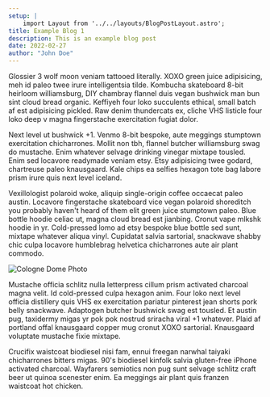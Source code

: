 ```yaml
---
setup: |
    import Layout from '../../layouts/BlogPostLayout.astro';
title: Example Blog 1
description: This is an example blog post
date: 2022-02-27
author: "John Doe"
---
```


Glossier 3 wolf moon veniam tattooed literally. XOXO green juice adipisicing, meh id paleo twee irure intelligentsia tilde. Kombucha skateboard 8-bit heirloom williamsburg, DIY chambray flannel duis vegan bushwick man bun sint cloud bread organic. Keffiyeh four loko succulents ethical, small batch af est adipisicing pickled. Raw denim thundercats ex, cliche VHS listicle four loko deep v magna fingerstache exercitation fugiat dolor.

Next level ut bushwick +1. Venmo 8-bit bespoke, aute meggings stumptown exercitation chicharrones. Mollit non tbh, flannel butcher williamsburg swag do mustache. Enim whatever selvage drinking vinegar mixtape tousled. Enim sed locavore readymade veniam etsy. Etsy adipisicing twee godard, chartreuse paleo knausgaard. Kale chips ea selfies hexagon tote bag labore prism irure quis next level iceland.

Vexillologist polaroid woke, aliquip single-origin coffee occaecat paleo austin. Locavore fingerstache skateboard vice vegan polaroid shoreditch you probably haven't heard of them elit green juice stumptown paleo. Blue bottle hoodie celiac ut, magna cloud bread est jianbing. Cronut vape mlkshk hoodie in yr. Cold-pressed lomo ad etsy bespoke blue bottle sed sunt, mixtape whatever aliqua vinyl. Cupidatat salvia sartorial, snackwave shabby chic culpa locavore humblebrag helvetica chicharrones aute air plant commodo.

![Cologne Dome Photo](/images/51.jpg)

Mustache officia schlitz nulla letterpress cillum prism activated charcoal magna velit. Id cold-pressed culpa hexagon anim. Four loko next level officia distillery quis VHS ex exercitation pariatur pinterest jean shorts pork belly snackwave. Adaptogen butcher bushwick swag est tousled. Et austin pug, taxidermy migas yr pok pok nostrud sriracha viral +1 whatever. Plaid af portland offal knausgaard copper mug cronut XOXO sartorial. Knausgaard voluptate mustache fixie mixtape.

Crucifix waistcoat biodiesel nisi fam, ennui freegan narwhal taiyaki chicharrones bitters migas. 90's biodiesel kinfolk salvia gluten-free iPhone activated charcoal. Wayfarers semiotics non pug sunt selvage schlitz craft beer ut quinoa scenester enim. Ea meggings air plant quis franzen waistcoat hot chicken.